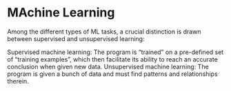 # MAchine Learning

Among the different types of ML tasks, a crucial distinction is drawn between supervised and unsupervised learning:

Supervised machine learning: The program is “trained” on a pre-defined set of “training examples”, which then facilitate its ability to reach an accurate conclusion when given new data.
Unsupervised machine learning: The program is given a bunch of data and must find patterns and relationships therein.


